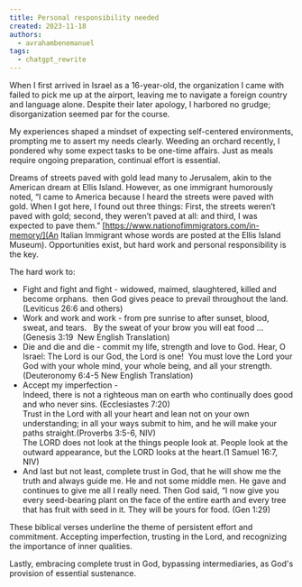 ```yaml
---
title: Personal responsibility needed
created: 2023-11-18
authors:
  - avrahambenemanuel
tags:
  - chatgpt_rewrite
---
```



When I first arrived in Israel as a 16-year-old, the organization I came with failed to pick me up at the airport, leaving me to navigate a foreign country and language alone. Despite their later apology, I harbored no grudge; disorganization seemed par for the course.

My experiences shaped a mindset of expecting self-centered environments, prompting me to assert my needs clearly. Weeding an orchard recently, I pondered why some expect tasks to be one-time affairs. Just as meals require ongoing preparation, continual effort is essential. 

Dreams of streets paved with gold lead many to Jerusalem, akin to the American dream at Ellis Island. However, as one immigrant humorously noted, “I came to America because I heard the streets were paved with gold. When I got here, I found out three things: First, the streets weren’t paved with gold; second, they weren’t paved at all: and third, I was expected to pave them.”
[https://www.nationofimmigrators.com/in-memory/](An Italian Immigrant whose words are posted at the Ellis Island Museum). Opportunities exist, but hard work and personal responsibility is the key.

The hard work to:

- Fight and fight and fight - widowed, maimed, slaughtered, killed and become orphans.  then God gives peace to prevail throughout the land. (Leviticus 26:6 and others)
- Work and work and work - from pre sunrise to after sunset, blood, sweat, and tears.   By the sweat of your brow you will eat food ... (Genesis 3:19  New English Translation)
- Die and die and die - commit my life, strength and love to God. Hear, O Israel: The Lord is our God, the Lord is one!  You must love the Lord your God with your whole mind, your whole being, and all your strength. (Deuteronomy 6:4-5 New English Translation)
- Accept my imperfection -  
    Indeed, there is not a righteous man on earth who continually does good and who never sins. (Ecclesiastes 7:20)  
    Trust in the Lord with all your heart and lean not on your own understanding; in all your ways submit to him, and he will make your paths straight.(Proverbs 3:5-6, NIV)  
    The LORD does not look at the things people look at. People look at the outward appearance, but the LORD looks at the heart.(1 Samuel 16:7, NIV)
- And last but not least, complete trust in God, that he will show me the truth and always guide me. He and not some middle men. He gave and continues to give me all I really need. Then God said, “I now give you every seed-bearing plant on the face of the entire earth and every tree that has fruit with seed in it. They will be yours for food. (Gen 1:29)

These biblical verses underline the theme of persistent effort and commitment. Accepting imperfection, trusting in the Lord, and recognizing the importance of inner qualities. 

Lastly, embracing complete trust in God, bypassing intermediaries, as God's provision of essential sustenance.